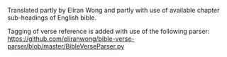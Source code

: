 Translated partly by Eliran Wong and partly with use of available chapter sub-headings of English bible.

Tagging of verse reference is added with use of the following parser:
<a href='https://github.com/eliranwong/bible-verse-parser/blob/master/BibleVerseParser.py'>https://github.com/eliranwong/bible-verse-parser/blob/master/BibleVerseParser.py</a>
